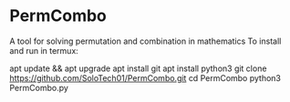 # PermCombo
A tool for solving permutation and combination in mathematics 
To install and run in termux:

apt update && apt upgrade
apt install git
apt install python3
git clone https://github.com/SoloTech01/PermCombo.git
cd PermCombo
python3 PermCombo.py
